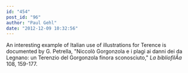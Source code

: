 ```yaml
---
id: "454"
post_id: "96"
author: "Paul Gehl"
date: "2012-12-09 10:32:56"
---
```

An interesting example of Italian use of illustrations for Terence is documented by G. Petrella, "Niccolò Gorgonzola e i plagi ai danni dei da Legnano: un Terenzio del Gorgonzola finora sconosciuto," <em>La bibliofilÃ­a</em> 108, 159-177.
